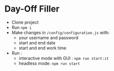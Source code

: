# Day-Off Filler

- Clone project
- Run `npm i`
- Make changes in `/config/configuration.js` with:
  - your username and password
  - start and end date
  - start and end work time
- Run :
  -  interactive mode with GUI : `npm run start:it`
  -  headless mode: `npm run start`
